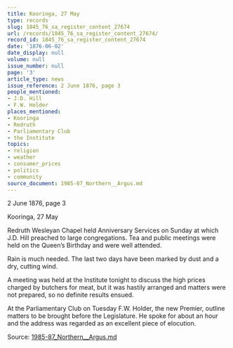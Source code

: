 ```yaml
---
title: Kooringa, 27 May
type: records
slug: 1845_76_sa_register_content_27674
url: /records/1845_76_sa_register_content_27674/
record_id: 1845_76_sa_register_content_27674
date: '1876-06-02'
date_display: null
volume: null
issue_number: null
page: '3'
article_type: news
issue_reference: 2 June 1876, page 3
people_mentioned:
- J.D. Hill
- F.W. Holder
places_mentioned:
- Kooringa
- Redruth
- Parliamentary Club
- the Institute
topics:
- religion
- weather
- consumer_prices
- politics
- community
source_document: 1985-87_Northern__Argus.md
---
```


2 June 1876, page 3

Kooringa, 27 May

Redruth Wesleyan Chapel held Anniversary Services on Sunday at which J.D. Hill preached to large congregations.  Tea and public meetings were held on the Queen’s Birthday and were well attended.

Rain is much needed.  The last two days have been marked by dust and a dry, cutting wind.

A meeting was held at the Institute tonight to discuss the high prices charged by butchers for meat, but it was hastily arranged and matters were not prepared, so no definite results ensued.

At the Parliamentary Club on Tuesday F.W. Holder, the new Premier, outline matters to be brought before the Legislature.  He spoke for about an hour and the address was regarded as an excellent piece of elocution.


Source: [1985-87_Northern__Argus.md](/downloads/markdown/1985-87_Northern__Argus.md)
